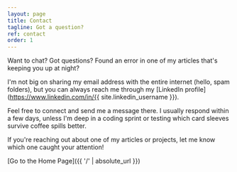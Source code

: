 ```yaml
---
layout: page
title: Contact
tagline: Got a question?
ref: contact
order: 1
---
```


Want to chat? Got questions? Found an error in one of my articles that's keeping you up at night?

I'm not big on sharing my email address with the entire internet (hello, spam folders), but you can always reach me through my [LinkedIn profile](https://www.linkedin.com/in/{{ site.linkedin_username }}).

Feel free to connect and send me a message there. I usually respond within a few days, unless I'm deep in a coding sprint or testing which card sleeves survive coffee spills better.

If you're reaching out about one of my articles or projects, let me know which one caught your attention!

[Go to the Home Page]({{ '/' | absolute_url }})
